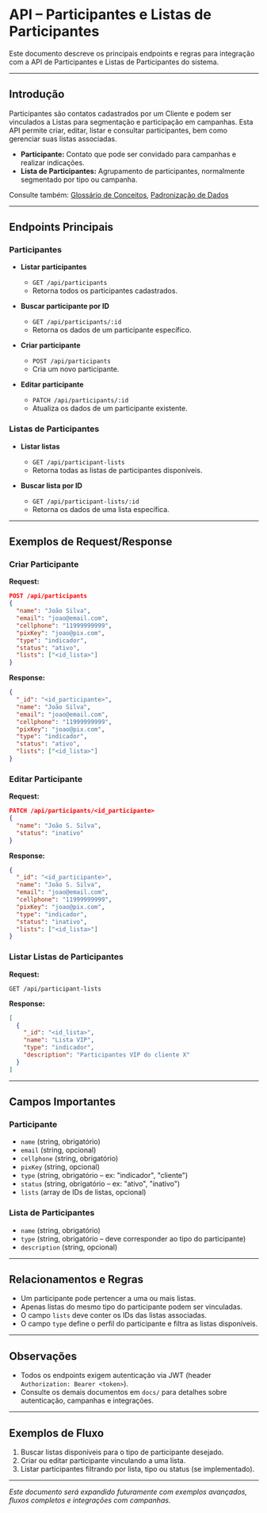 # API – Participantes e Listas de Participantes

Este documento descreve os principais endpoints e regras para integração com a API de Participantes e Listas de Participantes do sistema.

---

## Introdução

Participantes são contatos cadastrados por um Cliente e podem ser vinculados a Listas para segmentação e participação em campanhas. Esta API permite criar, editar, listar e consultar participantes, bem como gerenciar suas listas associadas.

- **Participante:** Contato que pode ser convidado para campanhas e realizar indicações.
- **Lista de Participantes:** Agrupamento de participantes, normalmente segmentado por tipo ou campanha.

Consulte também: [Glossário de Conceitos](../conceitos.md), [Padronização de Dados](../padroes-dados.md)

---

## Endpoints Principais

### Participantes

- **Listar participantes**
  - `GET /api/participants`
  - Retorna todos os participantes cadastrados.

- **Buscar participante por ID**
  - `GET /api/participants/:id`
  - Retorna os dados de um participante específico.

- **Criar participante**
  - `POST /api/participants`
  - Cria um novo participante.

- **Editar participante**
  - `PATCH /api/participants/:id`
  - Atualiza os dados de um participante existente.

### Listas de Participantes

- **Listar listas**
  - `GET /api/participant-lists`
  - Retorna todas as listas de participantes disponíveis.

- **Buscar lista por ID**
  - `GET /api/participant-lists/:id`
  - Retorna os dados de uma lista específica.

---

## Exemplos de Request/Response

### Criar Participante

**Request:**
```json
POST /api/participants
{
  "name": "João Silva",
  "email": "joao@email.com",
  "cellphone": "11999999999",
  "pixKey": "joao@pix.com",
  "type": "indicador",
  "status": "ativo",
  "lists": ["<id_lista>"]
}
```

**Response:**
```json
{
  "_id": "<id_participante>",
  "name": "João Silva",
  "email": "joao@email.com",
  "cellphone": "11999999999",
  "pixKey": "joao@pix.com",
  "type": "indicador",
  "status": "ativo",
  "lists": ["<id_lista>"]
}
```

### Editar Participante

**Request:**
```json
PATCH /api/participants/<id_participante>
{
  "name": "João S. Silva",
  "status": "inativo"
}
```

**Response:**
```json
{
  "_id": "<id_participante>",
  "name": "João S. Silva",
  "email": "joao@email.com",
  "cellphone": "11999999999",
  "pixKey": "joao@pix.com",
  "type": "indicador",
  "status": "inativo",
  "lists": ["<id_lista>"]
}
```

### Listar Listas de Participantes

**Request:**
```
GET /api/participant-lists
```

**Response:**
```json
[
  {
    "_id": "<id_lista>",
    "name": "Lista VIP",
    "type": "indicador",
    "description": "Participantes VIP do cliente X"
  }
]
```

---

## Campos Importantes

### Participante
- `name` (string, obrigatório)
- `email` (string, opcional)
- `cellphone` (string, obrigatório)
- `pixKey` (string, opcional)
- `type` (string, obrigatório – ex: "indicador", "cliente")
- `status` (string, obrigatório – ex: "ativo", "inativo")
- `lists` (array de IDs de listas, opcional)

### Lista de Participantes
- `name` (string, obrigatório)
- `type` (string, obrigatório – deve corresponder ao tipo do participante)
- `description` (string, opcional)

---

## Relacionamentos e Regras

- Um participante pode pertencer a uma ou mais listas.
- Apenas listas do mesmo tipo do participante podem ser vinculadas.
- O campo `lists` deve conter os IDs das listas associadas.
- O campo `type` define o perfil do participante e filtra as listas disponíveis.

---

## Observações
- Todos os endpoints exigem autenticação via JWT (header `Authorization: Bearer <token>`).
- Consulte os demais documentos em `docs/` para detalhes sobre autenticação, campanhas e integrações.

---

## Exemplos de Fluxo

1. Buscar listas disponíveis para o tipo de participante desejado.
2. Criar ou editar participante vinculando a uma lista.
3. Listar participantes filtrando por lista, tipo ou status (se implementado).

---

*Este documento será expandido futuramente com exemplos avançados, fluxos completos e integrações com campanhas.* 